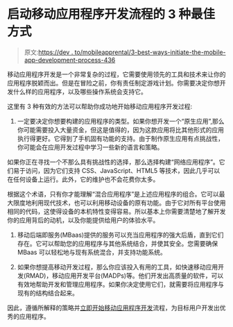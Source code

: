 # 启动移动应用程序开发流程的 3 种最佳方式

> 原文:[https://dev . to/mobileapprental/3-best-ways-initiate-the-mobile-app-development-process-436](https://dev.to/mobileapprental/3-best-ways-to-initiate-the-mobile-app-development-process-436)

移动应用程序开发是一个非常复杂的过程，它需要使用领先的工具和技术来让你的应用程序脱颖而出。但是在冒险之前，你有责任制定游戏计划。你需要决定你想开发什么样的应用程序，以及哪些操作系统会支持它。

这里有 3 种有效的方法可以帮助你成功地开始移动应用程序开发过程:

1.  一定要决定你想要构建的应用程序的类型。如果你想开发一个“原生应用”,那么你可能需要投入大量资金，但这是值得的，因为这款应用将比其他形式的应用执行得更好。它得到了手机固有功能的支持。由于制作原生应用有点挑战性，你可能会在应用开发过程中学习一些新的语言和策略。

如果你正在寻找一个不那么具有挑战性的选择，那么选择构建“网络应用程序”。它们易于访问，因为它们支持 CSS、JavaScript、HTML5 等技术，因此几乎可以在任何设备上运行。此外，它的维护也不会花费你太多。

根据这个术语，只有你才能理解“混合应用程序”是上述应用程序的组合。它可以最大限度地利用现代技术，也可以利用移动设备的原有功能。由于它对所有平台使用相同的代码，这使得设备的本机特性变得容易。所以基本上你需要清楚地了解开发你的应用背后的动机，以及你能提供给用户的体验水平。

1.  移动后端即服务(MBaas)提供的服务可以充当应用程序的强大后盾，直到它们存在。它可以帮助您的应用程序与其他系统结合，并使其安全。您需要确保 MBaas 可以轻松地与现有系统混合，并支持功能系统。

2.  如果你想提高移动开发过程，那么你应该投入有用的工具，如快速移动应用开发(RMAD)，移动应用开发平台(MADPs)等。他们开发出高质量的软件，可以有效地帮助开发和管理应用程序。如果你决定使用它们，就需要将应用程序与现有的结构结合起来。

因此，遵循所解释的策略并[立即开始移动应用程序开发](https://mobileapprental.com/)流程，为目标用户开发出优秀的应用程序。